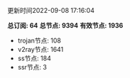 更新时间2022-09-08 17:16:04

**总订阅: 64**
**总节点: 9394**
**有效节点: 1936**
- trojan节点: 108
- v2ray节点: 1641
- ss节点: 184
- ssr节点: 3
